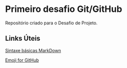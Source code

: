 # Primeiro desafio Git/GitHub
Repositório criado para o Desafio de Projeto.











## Links Úteis
[Sintaxe básicas MarkDown](https://www.markdownguide.org/)

[Emoji for GitHub](https://www.webfx.com/tools/emoji-cheat-sheet/)
